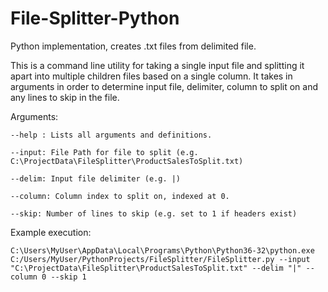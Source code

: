 # File-Splitter-Python
Python implementation, creates .txt files from delimited file.

This is a command line utility for taking a single input file and splitting it apart into multiple children files based on a single column. It takes in arguments in order to determine input file, delimiter, column to split on and any lines to skip in the file.

Arguments:

	--help : Lists all arguments and definitions.
  
	--input: File Path for file to split (e.g. C:\ProjectData\FileSplitter\ProductSalesToSplit.txt)
 	
	--delim: Input file delimiter (e.g. |)
  
	--column: Column index to split on, indexed at 0.
  
	--skip: Number of lines to skip (e.g. set to 1 if headers exist)
	
  
 Example execution:
  
	C:\Users\MyUser\AppData\Local\Programs\Python\Python36-32\python.exe C:/Users/MyUser/PythonProjects/FileSplitter/FileSplitter.py --input "C:\ProjectData\FileSplitter\ProductSalesToSplit.txt" --delim "|" --column 0 --skip 1
